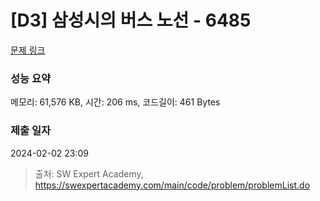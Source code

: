 # [D3] 삼성시의 버스 노선 - 6485 

[문제 링크](https://swexpertacademy.com/main/code/problem/problemDetail.do?contestProbId=AWczm7QaACgDFAWn) 

### 성능 요약

메모리: 61,576 KB, 시간: 206 ms, 코드길이: 461 Bytes

### 제출 일자

2024-02-02 23:09



> 출처: SW Expert Academy, https://swexpertacademy.com/main/code/problem/problemList.do